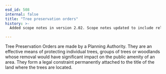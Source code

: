 ```yaml
---
esd_id: 508
internal: false
title: "Tree preservation orders"
history: >-
  Added scope notes in version 2.02. Scope notes updated to include relevant legislation and Scottish regulations in version 3.00. Term name changed from 'Conservation and urban design planning - tree preservation orders' to 'Planning - tree preservation orders' in version 3.00. Name changed to 'Tree preservation orders' in version 4.00.

---
```


Tree Preservation Orders are made by a Planning Authority. They are an effective means of protecting individual trees, groups of trees or woodlands whose removal would have significant impact on the public amenity of an area. They form a legal constraint permanently attached to the title of the land where the trees are located.

